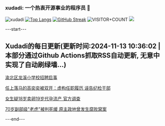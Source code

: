 ### xudadi: 一个热衷开源事业的程序员 👋

![xudadi](https://github-readme-stats-git-masterorgs-github-readme-stats-team.vercel.app/api?username=xudadi)
[![Top Langs](https://github-readme-stats.vercel.app/api/top-langs/?username=xudadi)](https://github.com/anuraghazra/github-readme-stats)
[![GitHub Streak](https://streak-stats.demolab.com?user=xudadi&locale=zh_Hans)](https://git.io/streak-stats)
![VISITOR+COUNT](https://komarev.com/ghpvc/?username=xudadi&label=VISITOR+COUNT)
![](https://raw.githubusercontent.com/xudadi/xudadi/main/assets/github-contribution-grid-snake.svg)


---start---

## Xudadi的每日更新(更新时间:2024-11-13 10:36:02 | 本部分通过Github Actions抓取RSS自动更新, 无意中实现了自动刷绿墙...)

[渝北区龙溪小学校招聘启事](https://www.gongkaoleida.com/article/2191883)

[任上落马的高奕奕被双开：虚构任职履历 诬告纪检干部](https://m.163.com/news/article/JGQR9QRN05129QAF.html)

[女生疑18岁卖卵19岁代孕流产 官方调查](https://m.163.com/news/article/JGQSB9R30534A4SC.html)

[70岁副部级"老虎"被判死缓 原主政地曾发生腐败窝案](https://m.163.com/news/article/JGQPEP8C055040N3.html)

---end---
